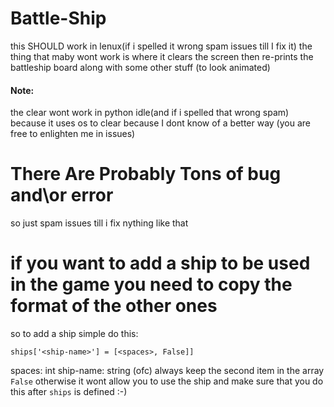 # Battle-Ship
this SHOULD work in lenux(if i spelled it wrong spam issues till I fix it) the thing that maby wont work is where it clears the screen then re-prints the battleship board along with some other stuff (to look animated)
#### Note:
the clear wont work in python idle(and if i spelled that wrong spam) because it uses os to clear because I dont know of a better way (you are free to enlighten me in issues)
# There Are Probably Tons of bug and\or error 
so just spam issues till i fix nything like that
# if you want to add a ship to be used in the game you need to copy the format of the other ones

so to add a ship simple do this:
```
ships['<ship-name>'] = [<spaces>, False]]
```
spaces: int
ship-name: string (ofc)
always keep the second item in the array `False` otherwise it wont allow you to use the ship
and make sure that you do this after `ships` is defined :-)


